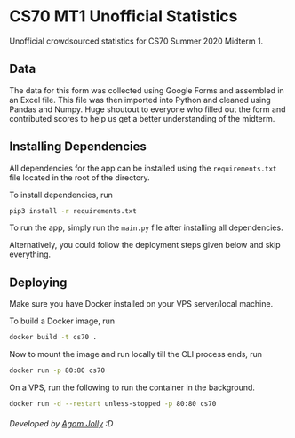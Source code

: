 # CS70 MT1 Unofficial Statistics 
Unofficial crowdsourced statistics for CS70 Summer 2020 Midterm 1.

## Data
The data for this form was collected using Google Forms and assembled in an Excel file. This file was then imported into Python and cleaned using Pandas and Numpy. Huge shoutout to everyone who filled out the form and contributed scores to help us get a better understanding of the midterm. 

## Installing Dependencies
All dependencies for the app can be installed using the `requirements.txt` file located in the root of the directory.

To install dependencies, run 
```bash
pip3 install -r requirements.txt
```

To run the app, simply run the `main.py` file after installing all dependencies. 

Alternatively, you could follow the deployment steps given below and skip everything.

## Deploying
Make sure you have Docker installed on your VPS server/local machine. 

To build a Docker image, run
```bash
docker build -t cs70 .
```

Now to mount the image and run locally till the CLI process ends, run
```bash
docker run -p 80:80 cs70
```

On a VPS, run the following to run the container in the background. 
```bash
docker run -d --restart unless-stopped -p 80:80 cs70
```

<h6>Developed by <a href="www.aagamjolly.com">Agam Jolly</a> :D</h6>
